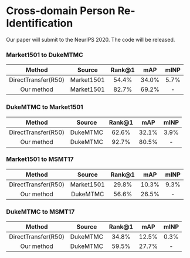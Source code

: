 # Cross-domain Person Re-Identification

Our paper will submit to the NeurIPS 2020. The code will be released.
### Market1501 to DukeMTMC

| Method | Source | Rank@1 | mAP | mINP |
| :---: | :---: | :---: |:---: | :---: |
| DirectTransfer(R50) | Market1501 | 54.4% | 34.0% | 5.7% |
| Our method | Market1501 | 82.7% | 69.2% | - |

### DukeMTMC to Market1501

| Method | Source | Rank@1 | mAP | mINP |
| :---: | :---: | :---: |:---: | :---: |
| DirectTransfer(R50) | DukeMTMC | 62.6% | 32.1% | 3.9% |
| Our method | DukeMTMC | 92.7% | 80.5% | - |

### Market1501 to MSMT17

| Method | Source | Rank@1 | mAP | mINP |
| :---: | :---: | :---: |:---: | :---: |
| DirectTransfer(R50) | Market1501 | 29.8% | 10.3% | 9.3% |
| Our method | DukeMTMC | 56.6% | 26.5% | - |

### DukeMTMC to MSMT17
| Method | Source | Rank@1 | mAP | mINP |
| :---: | :---: | :---: |:---: | :---: |
| DirectTransfer(R50) | DukeMTMC | 34.8% | 12.5% | 0.3% |
| Our method | DukeMTMC | 59.5% | 27.7% | - |
